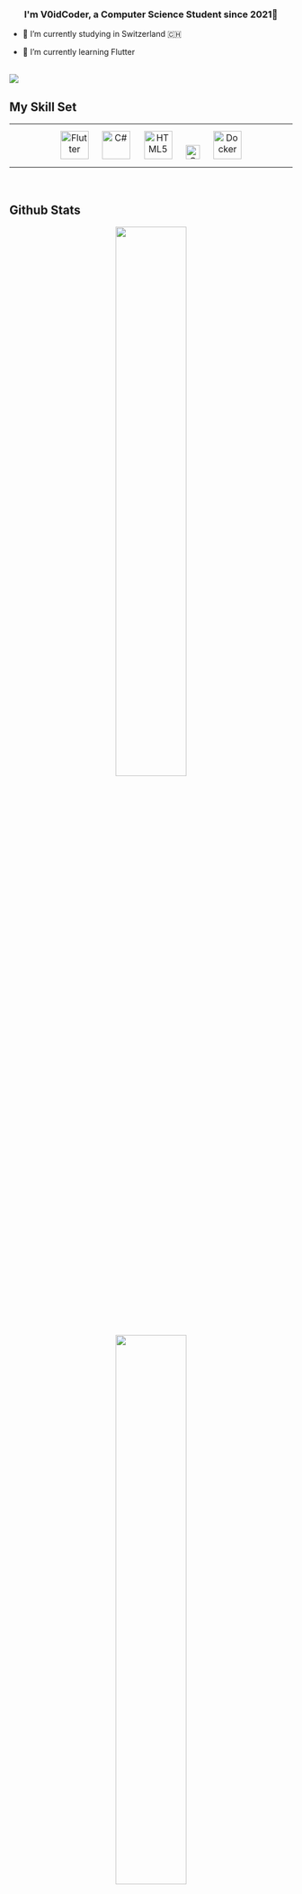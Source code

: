 <!--
### Hello World, I'm V0idCoder 👋
-->

<!--
**V0idCoder/V0idCoder** is a ✨ _special_ ✨ repository because its `README.md` (this file) appears on your GitHub profile.

Here are some ideas to get you started:

- 🔭 I’m currently working on ...
- 🌱 I’m currently learning ...
- 👯 I’m looking to collaborate on ...
- 🤔 I’m looking for help with ...
- 💬 Ask me about ...
- 📫 How to reach me: ...
- 😄 Pronouns: ...
- ⚡ Fun fact: ...
-->


### <div align="center">I'm V0idCoder, a Computer Science Student since 2021🚀</div>  
  
- 🔭 I’m currently studying in Switzerland 🇨🇭  

- 🌱 I’m currently learning Flutter  
  
<br/>   

<img src="![Anurag's GitHub stats](https://github-readme-stats.vercel.app/api?username=v0idcoder&theme=dark&show_icons=true)">

<br/>

## My Skill Set  
<table align="center"><tr><td valign="top" width="50%">

<div align="center">  
<a href="https://flutter.dev/" target="_blank"><img style="margin: 10px" src="https://profilinator.rishav.dev/skills-assets/flutterio-icon.svg" alt="Flutter" height="50" /></a>  
<a href="https://docs.microsoft.com/en-us/dotnet/csharp/" target="_blank"><img style="margin: 10px" src="https://profilinator.rishav.dev/skills-assets/csharp-original.svg" alt="C#" height="50" /></a>  
<a href="https://en.wikipedia.org/wiki/HTML5" target="_blank"><img style="margin: 10px" src="https://profilinator.rishav.dev/skills-assets/html5-original-wordmark.svg" alt="HTML5" height="50" /></a>  
<a href="https://www.w3schools.com/css/" target="_blank"><img style="margin: 10px" src="https://profilinator.rishav.dev/skills-assets/css3-original-wordmark.svg" alt="CSS3" height="25" /></a>  
<a href="https://www.docker.com/" target="_blank"><img style="margin: 10px" src="https://profilinator.rishav.dev/skills-assets/docker-original-wordmark.svg" alt="Docker" height="50" /></a>
</div>
</td></tr></table>  

<br/>  

## Github Stats  
<div align="center"><img src="https://github-readme-stats.vercel.app/api?username=v0idcoder&theme=dark&show_icons=true&count_private=true&hide_border=true" align="center" style="width: 50%" /></div>
<br/>
<div align="center"><img src="https://github-readme-streak-stats.herokuapp.com?user=V0idCoder&theme=dark&hide_border=true" align="center" style="width: 50%"/></div>
<br/>
<div align="center"><img src="https://github-readme-stats.vercel.app/api/top-langs/?username=v0idcoder&theme=dark&hide_border=true&layout=compact" align="center" style="width: 50%" /></div>
<br/>

## GitHub Trophies
<div align="center"><img src="https://github-profile-trophy.vercel.app/?username=V0idCoder&theme=radical&no-frame=true&no-bg=true&margin-w=4" /></div>
<br/>

## Connect with me
<div align="center">
<a href="https://twitter.com/V0idCoder" target="_blank">
<img src=https://img.shields.io/badge/twitter-%2300acee.svg?&style=for-the-badge&logo=twitter&logoColor=white alt=twitter style="margin-bottom: 5px;" />
</a>  
</div>
